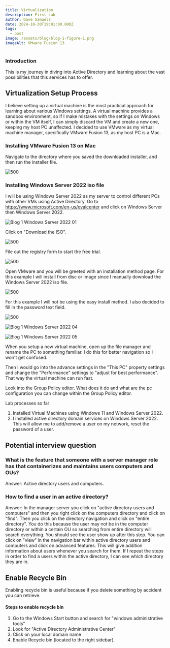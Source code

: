 ```yaml
---
title: Virtualization
description: First Lab
author: Dave Samuels
date: 2024-10-30T19:01:00.000Z
tags:
  - post
image: /assets/blog/blog-1-figure-1.png
imageAlt: VMware Fusion 13
---
```

### Introduction

This is my journey in diving into Active Directory and learning about the vast possibilities that this services has to offer.

## Virtualization Setup Process

I believe setting up a virtual machine is the most practical approach for learning about various Windows settings. A virtual machine provides a sandbox environment, so if I make mistakes with the settings on Windows or within the VM itself, I can simply discard the VM and create a new one, keeping my host PC unaffected. I decided to use VMware as my virtual machine manager, specifically VMware Fusion 13, as my host PC is a Mac. 

### Installing VMware Fusion 13 on Mac

Navigate to the directory where you saved the downloaded installer, and then run the installer file. 

![ 500](/assets/blog/blog-1-figure-01.png)

### Installing Windows Server 2022 iso file

I will be using Windows Server 2022 as my server to control different PCs with other VMs using Active Directory.  Go to https://www.microsoft.com/en-us/evalcenter and click on Windows Server then Windows Server 2022.

![Blog 1 Windows Server 2022 01](/assets/blog/winserver-2022-1.png)

Click on "Download the ISO".

![ 500](/assets/blog/winserver-2022-2.png)

File out the registry form to start the free trial.

![ 500](/assets/blog/winserver-2022-3.png)

Open VMware and you will be greeted with an installation method page. For this example I will install from disc or image since I manually download the Windows Server 2022 iso file.

![ 500](/assets/blog/blog-1-installation-method-1.png)

For this example I will not be using the easy install method. I also decided to fill in the password text field.

![ 500](/assets/blog/vmware-easy-installation-method-1.png)

![Blog 1 Windows Server 2022 04](/assets/blog/winserver-2022-4.png)

![Blog 1 Windows Server 2022 05](Blog%201%20Windows%20Server%202022%2005.png)

When you setup a new virtual machine, open up the file manager and rename the PC to something familiar. I do this for better navigation so I won't get confused.

Then I would go into the advance settings in the "This PC" property settings and change the "Performance" settings to "adjust for best performance". That way the virtual machine can run fast.

Look into the Group Policy editor. What does it do and what are the pc configuration you can change within the Group Policy editor.

Lab processes so far

1. Installed Virtual Machines using Windows 11 and Windows Server 2022.
2. I installed active directory domain services on Windows Server 2022. This will allow me to add/remove a user on my network, reset the password of a user.

## Potential interview question

### What is the feature that someone with a server manager role has that containerizes and maintains users computers and OUs?

Answer: Active directory users and computers.

### How to find a user in an active directory?

Answer: In the manager server you click on "active directory users and computers" and then you right click on the computers directory and click on "find". Then you click on the directory navigation and click on "entire directory". You do this because the user may not be in the computer directory or within a certain OU so searching from entire directory will search everything. You should see the user show up after this step. 
You can click on "view" in the navigation bar within active directory users and computers and click on advanced features. This will give addition information about users whenever you search for them. If I repeat the steps in order to find a users within the active directory, I can see which directory they are in.

## Enable Recycle Bin

Enabling recycle bin is useful because if you delete something by accident you can retrieve. 

#### Steps to enable recycle bin

1. Go to the Windows Start button and search for "windows administrative tools"
2. Look for "Active Directory Administrative Center"
3. Click on your local domain name
4. Enable Recycle bin (located to the right sidebar).
